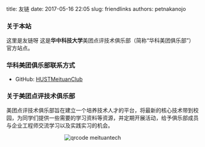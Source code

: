 title: 友链
date: 2017-05-16 22:05
slug: friendlinks
authors: petnakanojo

### 关于本站


这里是友链呀
这是**华中科技大学**美团点评技术俱乐部（简称“华科美团俱乐部”）官方站点。

### 华科美团俱乐部联系方式
* GitHub: [HUSTMeituanClub](https://github.com/HUSTMeituanClub)

### 关于美团点评技术俱乐部
美团点评技术俱乐部旨在建立一个培养技术人才的平台，将最新的核心技术带到校园，为同学们提供一些需要的学习资料等资源，并定期开展活动，给予俱乐部成员与企业工程师交流学习以及实践实习的机会。

<div style="margin:0 auto;width:200px;height:200px;">
<img alt='qrcode meituantech' src='/images/qrcode_meituantech.jpg'></img>
</div>
